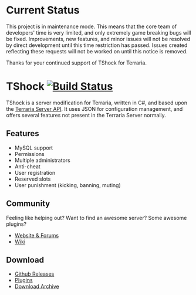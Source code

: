 # Current Status
This project is in maintenance mode. This means that the core team of developers' time is very limited, and only extremely game breaking bugs will be fixed. Improvements, new features, and minor issues will not be resolved by direct development until this time restriction has passed. Issues created reflecting these requests will not be worked on until this notice is removed.

Thanks for your continued support of TShock for Terraria.

# TShock [![Build Status](https://travis-ci.org/NyxStudios/TShock.png?branch=general-devel)](https://travis-ci.org/NyxStudios/TShock)

TShock is a server modification for Terraria, written in C#, and based upon the [Terraria Server API](https://github.com/Deathmax/TerrariaAPI-Server). It uses JSON for configuration management, and offers several features not present in the Terraria Server normally.

## Features

* MySQL support
* Permissions
* Multiple administrators
* Anti-cheat
* User registration
* Reserved slots
* User punishment (kicking, banning, muting)

## Community

Feeling like helping out? Want to find an awesome server? Some awesome plugins?

* [Website & Forums](https://tshock.co/xf/)
* [Wiki](https://tshock.atlassian.net/wiki/display/TSHOCKPLUGINS/Home)

## Download

* [Github Releases](https://github.com/TShock/TShock/releases)
* [Plugins](https://tshock.co/xf/index.php?resources/)
* [Download Archive](https://github.com/TShock/TShock/downloads)
